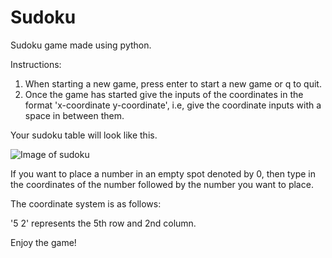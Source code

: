 # Sudoku

Sudoku game made using python.

Instructions:
1. When starting a new game, press enter to start a new game or q to quit.
2. Once the game has started give the inputs of the coordinates in the format 'x-coordinate y-coordinate', i.e, give the coordinate inputs with a space in between them.

Your sudoku table will look like this.

![Image of sudoku](https://github.com/code-explorer/Sudoku-v1/blob/main/Capture.JPG)

If you want to place a number in an empty spot denoted by 0, then type in the coordinates of the number followed by the number you want to place.

The coordinate system is as follows:

'5 2' represents the 5th row and 2nd column.

Enjoy the game!
